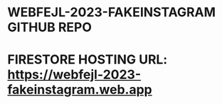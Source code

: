 # WEBFEJL-2023-FAKEINSTAGRAM GITHUB REPO
# FIRESTORE HOSTING URL: https://webfejl-2023-fakeinstagram.web.app
